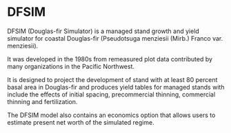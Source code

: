 DFSIM
=====

DFSIM (Douglas-fir Simulator) is a managed stand growth and yield simulator for coastal Douglas-fir (Pseudotsuga menziesii (Mirb.) Franco var. menziesii). 

It was developed in the 1980s from remeasured plot data contributed by many organizations in the Pacific Northwest. 

It is designed to project the development of stand with at least 80 percent basal area in Douglas-fir and produces yield tables for managed stands with include the effects of initial spacing, precommercial thinning, commercial thinning and fertilization. 

The DFSIM model also contains an economics option that allows users to estimate present net worth of the simulated regime.



